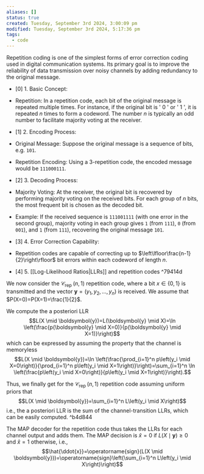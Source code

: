 ```yaml
---
aliases: []
status: true
created: Tuesday, September 3rd 2024, 3:00:09 pm
modified: Tuesday, September 3rd 2024, 5:17:36 pm
tags:
  - code
---
```

Repetition coding is one of the simplest forms of error correction coding used in digital communication systems. Its primary goal is to improve the reliability of data transmission over noisy channels by adding redundancy to the original message.

- [0] 1. Basic Concept:
- Repetition: In a repetition code, each bit of the original message is repeated multiple times. For instance, if the original bit is ' 0 ' or ' 1 ', it is repeated $n$ times to form a codeword. The number $n$ is typically an odd number to facilitate majority voting at the receiver.

- [1] 2. Encoding Process:
- Original Message: Suppose the original message is a sequence of bits, e.g. `101`.
- Repetition Encoding: Using a 3-repetition code, the encoded message would be `111000111`.

- [2] 3. Decoding Process:
- Majority Voting: At the receiver, the original bit is recovered by performing majority voting on the received bits. For each group of $n$ bits, the most frequent bit is chosen as the decoded bit.
- Example: If the received sequence is `111001111` (with one error in the second group), majority voting in each group gives `1` (from `111`), `0` (from `001`), and `1` (from `111`), recovering the original message ` 101 `.

- [3] 4. Error Correction Capability:
- Repetition codes are capable of correcting up to $\left\lfloor\frac{n-1}{2}\right\rfloor$ bit errors within each codeword of length $n$.

- [4] 5. [[Log-Likelihood Ratios|LLRs]] and repetition codes ^79414d

We now consider the $\mathcal{C}_{\text {rep }}(n, 1)$ repetition code, where a bit $x \in\{0,1\}$ is transmitted and the vector $\boldsymbol{y}=\left(y_1, y_2, \ldots, y_n\right)$ is received. We assume that $P(X=0)=P(X=1)=\frac{1}{2}$.

We compute the a posteriori LLR
$$L(X \mid \boldsymbol{y})=L(\boldsymbol{y} \mid X)=\ln \left(\frac{p(\boldsymbol{y} \mid X=0)}{p(\boldsymbol{y} \mid X=1)}\right)$$
which can be expressed by assuming the property that the channel is memoryless
$$L(X \mid \boldsymbol{y})=\ln \left(\frac{\prod_{i=1}^n p\left(y_i \mid X=0\right)}{\prod_{i=1}^n p\left(y_i \mid X=1\right)}\right)=\sum_{i=1}^n \ln \left(\frac{p\left(y_i \mid X=0\right)}{p\left(y_i \mid X=1\right)}\right).$$

Thus, we finally get for the $\mathcal{C}_{\text {rep }}(n, 1)$ repetition code assuming uniform priors that
$$L(X \mid \boldsymbol{y})=\sum_{i=1}^n L\left(y_i \mid X\right)$$
i.e., the a posteriori LLR is the sum of the channel-transition LLRs, which can be easily computed. ^b4d844

The MAP decoder for the repetition code thus takes the LLRs for each channel output and adds them. The MAP decision is $\hat{x}=0$ if $L(X \mid \boldsymbol{y}) \geq 0$ and $\hat{x}=1$ otherwise, i.e.,
$$\hat{\ddot{x}}=\operatorname{sign}(L(X \mid \boldsymbol{y}))=\operatorname{sign}\left(\sum_{i=1}^n L\left(y_i \mid X\right)\right)$$ 
